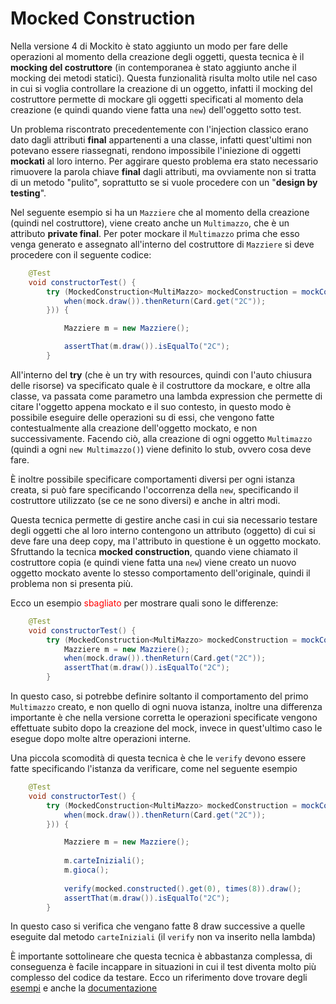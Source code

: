 # Mocked Construction
Nella versione 4 di Mockito è stato aggiunto un modo per fare delle operazioni al momento della creazione degli oggetti, questa tecnica è il __mocking del costruttore__ (in contemporanea è stato aggiunto anche il mocking dei metodi statici).
Questa funzionalità risulta molto utile nel caso in cui si voglia controllare la creazione di un oggetto, infatti il mocking del costruttore permette di mockare gli oggetti specificati al momento dela creazione (e quindi quando viene fatta una `new`) dell'oggetto sotto test.

Un problema riscontrato precedentemente con l'injection classico erano dato dagli attributi __final__ appartenenti a una classe, infatti quest'ultimi non potevano essere riassegnati, rendono impossibile l'iniezione di oggetti __mockati__ al loro interno.
Per aggirare questo problema era stato necessario rimuovere la parola chiave __final__ dagli attributi, ma ovviamente non si tratta di un metodo "pulito", soprattutto se si vuole procedere con un "__design by testing__".

Nel seguente esempio si ha un ``Mazziere`` che al momento della creazione (quindi nel costruttore), viene creato anche un ``Multimazzo``, che è un attributo __private final__.
Per poter mockare il ``Multimazzo`` prima che esso venga generato e assegnato all'interno del costruttore di ``Mazziere`` si deve procedere con il seguente codice:

```java
    @Test
    void constructorTest() {
        try (MockedConstruction<MultiMazzo> mockedConstruction = mockConstruction(MultiMazzo.class, (mock, context) -> {
            when(mock.draw()).thenReturn(Card.get("2C"));
        })) {

            Mazziere m = new Mazziere();

            assertThat(m.draw()).isEqualTo("2C");
        }
```

All'interno del __try__ (che è un try with resources, quindi con l'auto chiusura delle risorse) va specificato quale è il costruttore da mockare, e oltre alla classe, va passata come parametro una lambda expression che permette di citare l'oggetto appena mockato e il suo contesto, in questo modo è possibile eseguire delle operazioni su di essi, che vengono fatte contestualmente alla creazione dell'oggetto mockato, e non successivamente.
Facendo ciò, alla creazione di ogni oggetto ``Multimazzo`` (quindi a ogni ``new Multimazzo()``) viene definito lo stub, ovvero cosa deve fare. 

È inoltre possibile specificare comportamenti diversi per ogni istanza creata, si può fare specificando l'occorrenza della ``new``, specificando il costruttore utilizzato (se ce ne sono diversi) e anche in altri modi.


Questa tecnica permette di gestire anche casi in cui sia necessario testare degli oggetti che al loro interno contengono un attributo (oggetto) di cui si deve fare una deep copy, ma l'attributo in questione è un oggetto mockato.
Sfruttando la tecnica __mocked construction__, quando viene chiamato il costruttore copia (e quindi viene fatta una ``new``) viene creato un nuovo oggetto mockato avente lo stesso comportamento dell'originale, quindi il problema non si presenta più.

Ecco un esempio <span style="Color:Red">sbagliato</span> per mostrare quali sono le differenze:
```java
    @Test
    void constructorTest() {
        try (MockedConstruction<MultiMazzo> mockedConstruction = mockConstruction(MultiMazzo.class) {
            Mazziere m = new Mazziere();
            when(mock.draw()).thenReturn(Card.get("2C"));
            assertThat(m.draw()).isEqualTo("2C");
        }
```

In questo caso, si potrebbe definire soltanto il comportamento del primo ``Multimazzo`` creato, e non quello di ogni nuova istanza, inoltre una differenza importante è che nella versione corretta le operazioni specificate vengono effettuate subito dopo la creazione del mock, invece in quest'ultimo caso le esegue dopo molte altre operazioni interne.

Una piccola scomodità di questa tecnica è che le ``verify`` devono essere fatte specificando l'istanza da verificare, come nel seguente esempio

```java
    @Test
    void constructorTest() {
        try (MockedConstruction<MultiMazzo> mockedConstruction = mockConstruction(MultiMazzo.class, (mock, context) -> {
            when(mock.draw()).thenReturn(Card.get("2C"));
        })) {

            Mazziere m = new Mazziere();
            
            m.carteIniziali();
            m.gioca();
            
            verify(mocked.constructed().get(0), times(8)).draw();
            assertThat(m.draw()).isEqualTo("2C");
        }
```

In questo caso si verifica che vengano fatte 8 draw successive a quelle eseguite dal metodo ``carteIniziali`` (il ``verify`` non va inserito nella lambda)

È importante sottolineare che questa tecnica è abbastanza complessa, di conseguenza è facile incappare in situazioni in cui il test diventa molto più complesso del codice da testare.
Ecco un riferimento dove trovare degli [esempi](https://www.baeldung.com/java-mockito-constructors-unit-testing) e anche la [documentazione](https://javadoc.io/doc/org.mockito/mockito-core/latest/org/mockito/Mockito.html)